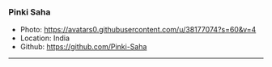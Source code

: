 ### Pinki Saha
- Photo: https://avatars0.githubusercontent.com/u/38177074?s=60&v=4
- Location: India
- Github: https://github.com/Pinki-Saha
***
